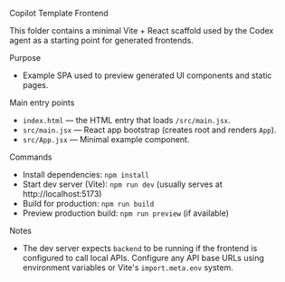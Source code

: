 Copilot Template Frontend

This folder contains a minimal Vite + React scaffold used by the Codex agent as a starting point for generated frontends.

Purpose

- Example SPA used to preview generated UI components and static pages.

Main entry points

- `index.html` — the HTML entry that loads `/src/main.jsx`.
- `src/main.jsx` — React app bootstrap (creates root and renders `App`).
- `src/App.jsx` — Minimal example component.

Commands

- Install dependencies: `npm install`
- Start dev server (Vite): `npm run dev` (usually serves at http://localhost:5173)
- Build for production: `npm run build`
- Preview production build: `npm run preview` (if available)

Notes

- The dev server expects `backend` to be running if the frontend is configured to call local APIs. Configure any API base URLs using environment variables or Vite's `import.meta.env` system.
